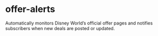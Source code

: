 # offer-alerts
Automatically monitors Disney World’s official offer pages and notifies subscribers when new deals are posted or updated.

